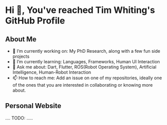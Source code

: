 # Hi 👋, You've reached Tim Whiting's GitHub Profile

## About Me
- 🔭 I’m currently working on: My PhD Research, along with a few fun side projects
- 🌱 I’m currently learning: Languages, Frameworks, Human UI Interaction
- 💬 Ask me about: Dart, Flutter, ROS(Robot Operating System), Artificial Intelligence, Human-Robot Interaction
- 📫 How to reach me: Add an issue on one of my repositories, ideally one of the ones that you are interested in collaborating or knowing more about.

## Personal Website
.... TODO: .....
